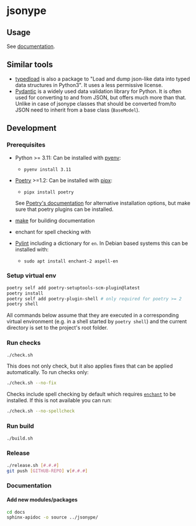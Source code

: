 # jsonype

## Usage

See [documentation](https://jsonype.readthedocs.io).

## Similar tools

- [typedload](https://github.com/ltworf/typedload) is also a package to 
  "Load and dump json-like data into typed data structures in Python3". It uses 
  a less permissive license.
- [Pydantic](https://docs.pydantic.dev) is a widely used data validation library for Python.
  It is often used for converting to and from JSON, but offers much more than that. Unlike in case of
  jsonype classes that should be converted from/to JSON need to inherit from a base class (`BaseModel`).

## Development

### Prerequisites

- Python >= 3.11:
  Can be installed with [pyenv](https://github.com/pyenv/pyenv):
  - `pyenv install 3.11`
- [Poetry](https://python-poetry.org/) >=1.2: Can be installed with [pipx](https://pipx.pypa.io/):
  - `pipx install poetry`

  See [Poetry's documentation](https://python-poetry.org/docs/#installation)
  for alternative installation options, but make sure that poetry plugins can be installed.
- [make](https://www.gnu.org/software/make/) for building documentation
- enchant for spell checking with 
- [Pylint](https://pylint.readthedocs.io/en/stable/user_guide/installation/command_line_installation.html#command-line-installation)
  including a dictionary for `en`. In Debian based systems this can be installed with:
  - `sudo apt install enchant-2 aspell-en`

### Setup virtual env

```bash
poetry self add poetry-setuptools-scm-plugin@latest
poetry install
poetry self add poetry-plugin-shell # only required for poetry >= 2
poetry shell
```

All commands below assume that they are executed in a corresponding
virtual environment (e.g. in a shell started by `poetry shell`) and the
current directory is set to the project's root folder.

### Run checks

```bash
./check.sh
```

This does not only check, but it also applies fixes that can be applied automatically.
To run checks only:

```bash
./check.sh --no-fix
```

Checks include spell checking by default which requires 
[`enchant`](https://rrthomas.github.io/enchant/) to be installed. If this is not available
you can run:

```bash
./check.sh --no-spellcheck
```

### Run build

```bash
./build.sh
```

### Release

```bash
./release.sh [#.#.#]
git push [GITHUB-REPO] v[#.#.#]
```

### Documentation

#### Add new modules/packages

```bash
cd docs
sphinx-apidoc -o source ../jsonype/
```
